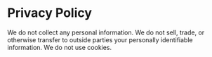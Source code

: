 # Privacy Policy

We do not collect any personal information. We do not sell, trade, or otherwise transfer to outside parties your personally identifiable information. We do not use cookies.
